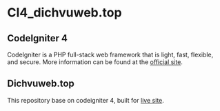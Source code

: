 # CI4_dichvuweb.top
## CodeIgniter 4
CodeIgniter is a PHP full-stack web framework that is light, fast, flexible, and secure. 
More information can be found at the [official site](http://codeigniter.com).

## Dichvuweb.top
This repository base on codeigniter 4, built for [live site](http://forum.codeigniter.com/thread-62615.html).
